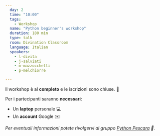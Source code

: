 ```yaml
---
  day: 2
  time: "10:00"
  tags:
    - Workshop
  name: "Python beginner's workshop"
  duration: 180 min
  type: talk
  room: Divination Classroom
  language: Italian
  speakers:
    - l-divita
    - j-salviati
    - m-mazzocchetti
    - p-melchiorre

---
```


Il workshop è al **completo** e le iscrizioni sono chiuse. 💯

Per i partecipanti saranno **necessari**:

- Un **laptop** personale 💻
- Un **account** Google ✉️

_Per eventuali informazioni potete rivolgervi al gruppo [Python Pescara](https://pescara.python.it/) 🐍._

